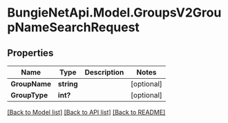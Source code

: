 # BungieNetApi.Model.GroupsV2GroupNameSearchRequest
## Properties

Name | Type | Description | Notes
------------ | ------------- | ------------- | -------------
**GroupName** | **string** |  | [optional] 
**GroupType** | **int?** |  | [optional] 

[[Back to Model list]](../README.md#documentation-for-models) [[Back to API list]](../README.md#documentation-for-api-endpoints) [[Back to README]](../README.md)

